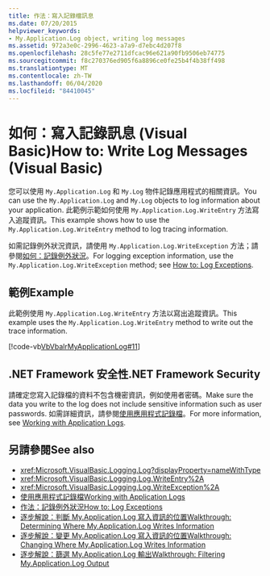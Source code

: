 ```yaml
---
title: 作法：寫入記錄檔訊息
ms.date: 07/20/2015
helpviewer_keywords:
- My.Application.Log object, writing log messages
ms.assetid: 972a3e0c-2996-4623-a7a9-d7ebc4d207f8
ms.openlocfilehash: 28c5fe77e2711dfcac96e621a90fb9506eb74775
ms.sourcegitcommit: f8c270376ed905f6a8896ce0fe25b4f4b38ff498
ms.translationtype: MT
ms.contentlocale: zh-TW
ms.lasthandoff: 06/04/2020
ms.locfileid: "84410045"
---
```

# <a name="how-to-write-log-messages-visual-basic"></a><span data-ttu-id="9ea2e-102">如何：寫入記錄訊息 (Visual Basic)</span><span class="sxs-lookup"><span data-stu-id="9ea2e-102">How to: Write Log Messages (Visual Basic)</span></span>

<span data-ttu-id="9ea2e-103">您可以使用 `My.Application.Log` 和 `My.Log` 物件記錄應用程式的相關資訊。</span><span class="sxs-lookup"><span data-stu-id="9ea2e-103">You can use the `My.Application.Log` and `My.Log` objects to log information about your application.</span></span> <span data-ttu-id="9ea2e-104">此範例示範如何使用 `My.Application.Log.WriteEntry` 方法寫入追蹤資訊。</span><span class="sxs-lookup"><span data-stu-id="9ea2e-104">This example shows how to use the `My.Application.Log.WriteEntry` method to log tracing information.</span></span>

<span data-ttu-id="9ea2e-105">如需記錄例外狀況資訊，請使用 `My.Application.Log.WriteException` 方法；請參閱[如何：記錄例外狀況](how-to-log-exceptions.md)。</span><span class="sxs-lookup"><span data-stu-id="9ea2e-105">For logging exception information, use the `My.Application.Log.WriteException` method; see [How to: Log Exceptions](how-to-log-exceptions.md).</span></span>

## <a name="example"></a><span data-ttu-id="9ea2e-106">範例</span><span class="sxs-lookup"><span data-stu-id="9ea2e-106">Example</span></span>

<span data-ttu-id="9ea2e-107">此範例使用 `My.Application.Log.WriteEntry` 方法以寫出追蹤資訊。</span><span class="sxs-lookup"><span data-stu-id="9ea2e-107">This example uses the `My.Application.Log.WriteEntry` method to write out the trace information.</span></span>

[!code-vb[VbVbalrMyApplicationLog#11](~/samples/snippets/visualbasic/VS_Snippets_VBCSharp/VbVbalrMyApplicationLog/VB/Form1.vb#11)]

## <a name="net-framework-security"></a><span data-ttu-id="9ea2e-108">.NET Framework 安全性</span><span class="sxs-lookup"><span data-stu-id="9ea2e-108">.NET Framework Security</span></span>

<span data-ttu-id="9ea2e-109">請確定您寫入記錄檔的資料不包含機密資訊，例如使用者密碼。</span><span class="sxs-lookup"><span data-stu-id="9ea2e-109">Make sure the data you write to the log does not include sensitive information such as user passwords.</span></span> <span data-ttu-id="9ea2e-110">如需詳細資訊，請參閱[使用應用程式記錄檔](working-with-application-logs.md)。</span><span class="sxs-lookup"><span data-stu-id="9ea2e-110">For more information, see [Working with Application Logs](working-with-application-logs.md).</span></span>

## <a name="see-also"></a><span data-ttu-id="9ea2e-111">另請參閱</span><span class="sxs-lookup"><span data-stu-id="9ea2e-111">See also</span></span>

- <xref:Microsoft.VisualBasic.Logging.Log?displayProperty=nameWithType>
- <xref:Microsoft.VisualBasic.Logging.Log.WriteEntry%2A>
- <xref:Microsoft.VisualBasic.Logging.Log.WriteException%2A>
- [<span data-ttu-id="9ea2e-112">使用應用程式記錄檔</span><span class="sxs-lookup"><span data-stu-id="9ea2e-112">Working with Application Logs</span></span>](working-with-application-logs.md)
- [<span data-ttu-id="9ea2e-113">作法：記錄例外狀況</span><span class="sxs-lookup"><span data-stu-id="9ea2e-113">How to: Log Exceptions</span></span>](how-to-log-exceptions.md)
- [<span data-ttu-id="9ea2e-114">逐步解說：判斷 My.Application.Log 寫入資訊的位置</span><span class="sxs-lookup"><span data-stu-id="9ea2e-114">Walkthrough: Determining Where My.Application.Log Writes Information</span></span>](walkthrough-determining-where-my-application-log-writes-information.md)
- [<span data-ttu-id="9ea2e-115">逐步解說：變更 My.Application.Log 寫入資訊的位置</span><span class="sxs-lookup"><span data-stu-id="9ea2e-115">Walkthrough: Changing Where My.Application.Log Writes Information</span></span>](walkthrough-changing-where-my-application-log-writes-information.md)
- [<span data-ttu-id="9ea2e-116">逐步解說：篩選 My.Application.Log 輸出</span><span class="sxs-lookup"><span data-stu-id="9ea2e-116">Walkthrough: Filtering My.Application.Log Output</span></span>](walkthrough-filtering-my-application-log-output.md)
